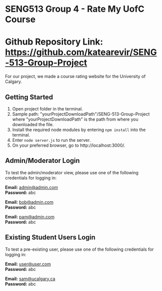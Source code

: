 # SENG513 Group 4 - Rate My UofC Course

# Github Repository Link: https://github.com/katearevir/SENG-513-Group-Project

For our project, we made a course rating website for the University of Calgary.

## Getting Started

1. Open project folder in the terminal. 
2. Sample path: "yourProjectDownloadPath"/SENG-513-Group-Project where "yourProjectDownloadPath" is the path from where you downloaded the file.
3. Install the required node modules by entering `npm install` into the terminal.
4. Enter `node server.js` to run the server.
5. On your preferred browser, go to http://localhost:3000/.

## Admin/Moderator Login

To test the admin/moderator view, please use one of the following credentials for logging in:

**Email:** admin@admin.com  <br/>
**Password:** abc 

**Email:** bob@admin.com  <br/>
**Password:** abc 

**Email:** pam@admin.com  <br/>
**Password:** abc 

## Existing Student Users Login

To test a pre-existing user, please use one of the following credentials for logging in:

**Email:** user@user.com <br/>
**Password:** abc <br/>

**Email:** sam@ucalgary.ca <br/>
**Password:** abc
